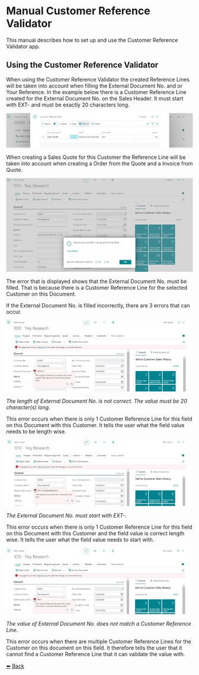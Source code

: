 # Manual Customer Reference Validator
This manual describes how to set up and use the Customer Reference Validator app.

## Using the Customer Reference Validator

When using the Customer Reference Validator the created Reference Lines will be taken into account when filling the External Document No. and or Your Reference. In the example below there is a Customer Reference Line created for the External Document No. on the Sales Header. It must start with EXT- and must be exactly 20 characters long.

![Created Customer Reference Line](../images/use-cust-ref-validator/use-cust-ref-lines.png)

When creating a Sales Quote for this Customer the Reference Line will be taken into account when creating a Order from the Quote and a Invoice from Quote.

![External Document No. is empty error](../images/use-cust-ref-validator/no-ext-doc-no-err.png)

The error that is displayed shows that the External Document No. must be filled. That is because there is a Customer Reference Line for the selected Customer on this Document.

If the External Document No. is filled incorrectly, there are 3 errors that can occur. 

![Incorrect Length error on the Sales Quote](../images/use-cust-ref-validator/sales-quote-length-err.png)

*The length of External Document No. is not correct. The value must be 20 character(s) long.*

This error occurs when there is only 1 Customer Reference Line for this field on this Document with this Customer. It tells the user what the field value needs to be length wise.

![Incorrect Starts With error on the Sales Quote](../images/use-cust-ref-validator/must-start-with-err.png)

*The External Document No. must start with EXT-.*

This error occurs when there is only 1 Customer Reference Line for this field on this Document with this Customer and the field value is correct length wise. It tells the user what the field value needs to start with.

![Multiple incorrect Customer Reference Lines](../images/use-cust-ref-validator/multiple-cust-ref-lines-err.png)

*The value of External Document No. does not match a Customer Reference Line.*

This error occurs when there are multiple Customer Reference Lines for the Customer on this document on this field. It therefore tells the user that it cannot find a Customer Reference Line that it can validate the value with.

[:arrow_left:](../README.md) [Back](../README.md)